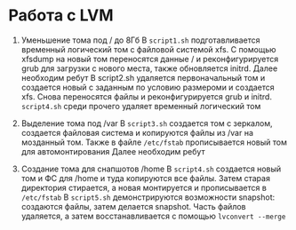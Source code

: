 # Работа с LVM
1. Уменьшение тома под / до 8Гб
В `script1.sh` подготавливается временный логический том с файловой системой xfs. С помощью xfsdump на новый том переносятся данные / и реконфигурируется grub для загрузки с нового места, также обновляется initrd.
Далее необходим ребут
В script2.sh удаляется первоначальный том и создается новый с заданным по условию размероми и создается xfs. Снова переносятся файлы и реконфигурируется grub и initrd.
`script4.sh` среди прочего удаляет временный логический том

2. Выделение тома под /var
В `script3.sh` создается том с зеркалом, создается файловая система и копируются файлы из /var на мозданный том. Также в файле `/etc/fstab` прописывается новый том для автомонтирования
Далее необходим ребут

3. Создание тома для снапшотов /home
В `script4.sh` создается новый том и ФС для /home и туда копируются все файлы. Затем старая директория стирается, а новая монтируется и прописывается в `/etc/fstab`
В `script5.sh` демонстрируются возможности snapshot: создаются файлы, затем делается snapshot. Часть файлов удаляется, а затем восстанавливается с помощью `lvconvert --merge`
